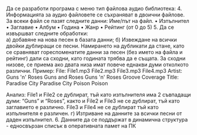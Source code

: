 Да се разработи програма с меню тип файлова аудио библиотека: 
4. Информацията за аудио файловете се съхраняват в двоични файлове. За всеки файл се пазят следните данни: 
Име/път на файл. 
•	Изпълнител 
•	Заглавие 
•	Албум 
•	Година 
•	Жанр 
•	Рейтинг (от 0 до 5) 5. Да се извършват следните обработки:  
а) добавяне на нова песен в базата данни; 
б) Извеждане на всички двойки дублиращи се песни. Намирането на дубликати да стане, като се сравняват гореспоменатите данни за песен (без името на файла и рейтинг) дали са сходни, като годината трябва да е същата.  За сходни низове, се приема ако двата низа имат повече еднакви думи отколкото различни. Пример: 
	File: 	File1.mp3 	File2.mp3  	File3.mp3 	File4.mp3 
	Artist:  	Guns 'n' Roses 	Guns and Roses 	Guns 'n' Roses 	Groove Coverage 
	Title:  	Paradise City 	Paradise City 	Poison 	Poison 
 
Анализ: 
File1 и File2 се дублират, тъй като изпълнителя има 2 съвпадащи думи: “Guns” и “Roses”, както и  File2 и File3 не се дублират, тъй като заглавието е различно.  File3 и File4  не се дублират тъй като изпълнителя е различен. 
г) Изтриване на данните за всички песни от даден изпълнител. 
6. Данните да се поддържат в динамична структура - едносвързан списък в оперативната памет на ПК
